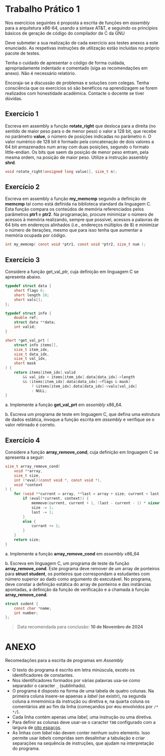 # Trabalho Prático 1

Nos exercícios seguintes é proposta a escrita de funções em _assembly_ para a arquitetura x86-64, usando a sintaxe AT&T, e seguindo os princípios básicos de geração de código do compilador de C da GNU

Deve submeter a sua realização de cada exercício aos testes anexos a este enunciado. As respetivas instruções de utilização estão incluídas no próprio pacote de testes.

Tenha o cuidado de apresentar o código de forma cuidada, apropriadamente indentado e comentado (siga as recomendações em anexo). Não é necessário relatório.

Encoraja-se a discussão de problemas e soluções com colegas. Tenha consciência que os exercícios só são benéficos na aprendizagem se forem realizados com honestidade académica. Contacte o docente se tiver dúvidas.

## Exercício 1

Escreva em assembly a função **rotate_right** que desloca para a direita (no sentido de maior peso para o de menor peso) o valor a 128 bit, que recebe no parâmetro **value**, o número de posições indicadas no parâmetro n. O valor numérico de 128 bit é formado pela concatenação de dois valores a 64 bit armazenados num array com duas posições, segundo o formato little-endian. Os bits que saem da posição de menor peso entram, pela mesma ordem, na posição de maior peso. Utilize a instrução assembly **shrd**.

```C
void rotate_right(unsigned long value[], size_t n);
```

## Exercício 2

Escreva em assembly a função **my_memcmp** segundo a definição de **memcmp** tal como está definida na biblioteca standard da linguagem C. Esta função compara os conteúdos de memória referenciados pelos parâmetros **ptr1** e **ptr2**. Na programação, procure minimizar o número de acessos à memória realizando, sempre que possível, acessos a palavras de 64 bits em endereços alinhados (i.e., endereços múltiplos de 8) e minimizar o número de iterações, mesmo que para isso tenha que aumentar a memória ocupada por código.

```C
int my_memcmp( const void *ptr1, const void *ptr2, size_t num );
```

## Exercício 3

Considere a função get_val_ptr, cuja definição em linguagem C se apresenta abaixo.

```C
typedef struct data { 
	short flags 6;
	short length 10;
	short vals[];
};

typedef struct info {
	double ref;
	struct data **data;
	int valid;
}

short *get_val_prt (
	struct info items[], 
	size_t item_idx, 
	size_t data_idx, 
	size_t val_idx, 
	short mask
) {
	return items[item_idx].valid 
		&& val_idx < items[item_idx].data[data_idx]->length
		&& (items[item_idx].data[data_idx]->flags & mask)
			? &items[item_idx].data[data_idx]->vals[val_idx]
			: NULL;
}
```

a. Implemente a função **get_val_prt** em *assembly* x86_64.

b. Escreva um programa de teste em linguagem C, que defina uma estrutura de dados estática, invoque a função escrita em *assembly* e verifique se o valor retirnado é correto.

## Exercício 4

 Considere a função **array_remove_cond**, cuja definição em linguagem C se apresenta a seguir:

```C
size_t array_remove_cond(
	void **array,
	size_t size,
	int (*eval)(const void *, const void *),
	void *context
) {
	for (void **current = array, **last = array + size; current < last;) {
		if (eval(*current, context)) {
			memmove(current, current + 1, (last - current - 1) * sizeof(void *));
			size -= 1;
			last -= 1;
		}
		else {
			currant += 1;
		}
	}
	return size;
}
```

a. Implemente a função **array_remove_cond** em *assembly* x86_64

b. Escreva em linguagem C, um programa de teste da função **array_remove_cond**. Este programa deve remover de um array de ponteiros para **struct student**, os ponteiros que correspondam a estudantes com número superior ao dado como argumento do executável. No programa, deve constar a definição estática do array de ponteiros e das instâncias apontadas, a definição da função de verificação e a chamada à função **array_remove_cond**.

```C
struct sudent {
	const char *name;
	int number;
};
```

> Data recomendada para conclusão: **10 de Novembro de 2024**

# ANEXO

Recomedações para a escrita de programas em *Assembly*

- O texto do programa é escrito em letra minúscula, exceto os identificadores de constantes.
- Nos identificadores formados por várias palavras usa-se como separador o caracter ```_``` (sublinhado).
- O programa é disposto na forma de uma tabela de quatro colunas. Na primeira coluna insere-se apaenas a *label* (se existir), na segunda coluna a mnemónica da instrução ou diretiva e, na quarta coluna os comentários até ao fim da linha (começandos por ```#```ou envolvidos por ```/* */```).
- Cada linha contém apenas uma *label*, uma instrução ou uma diretiva.
- Para definir as colunas deve usar-se o caracter ```TAB``` configurado com a largura de <u>oito espaços</u>.
- As linhas com *label* não devem conter nenhum outro elemento. Isso permite usar *labels* compridas sem desalinhar a tabulação e criar separações na sequência de instruções, que ajudam na interpretação do programa.

